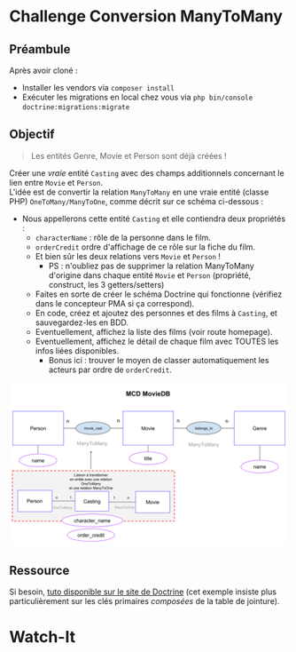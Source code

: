 # Challenge Conversion ManyToMany

## Préambule

Après avoir cloné :

- Installer les vendors via `composer install`
- Exécuter les migrations en local chez vous via `php bin/console doctrine:migrations:migrate`

## Objectif

> Les entités Genre, Movie et Person sont déjà créées !

Créer une _vraie_ entité `Casting` avec des champs additionnels concernant le lien entre `Movie` et `Person`.  
L'idée est de convertir la relation `ManyToMany` en une vraie entité (classe PHP) `OneToMany/ManyToOne`, comme décrit sur ce schéma ci-dessous :

- Nous appellerons cette entité `Casting` et elle contiendra deux propriétés :
  - `characterName` : rôle de la personne dans le film.
  - `orderCredit` ordre d'affichage de ce rôle sur la fiche du film.
  - Et bien sûr les deux relations vers `Movie` et `Person` !
    - PS : n'oubliez pas de supprimer la relation ManyToMany d'origine dans chaque entité `Movie` et `Person` (propriété, construct, les 3 getters/setters)
  - Faites en sorte de créer le schéma Doctrine qui fonctionne (vérifiez dans le concepteur PMA si ça correspond).
  - En code, créez et ajoutez des personnes et des films à `Casting`, et sauvegardez-les en BDD.
  - Eventuellement, affichez la liste des films (voir route homepage).
  - Eventuellement, affichez le détail de chaque film avec TOUTES les infos liées disponibles.
    - Bonus ici : trouver le moyen de classer automatiquement les acteurs par ordre de `orderCredit`.

![](docs/MCD-MovieDB-ManyToMany-conversion.png)

## Ressource

Si besoin, [tuto disponible sur le site de Doctrine](http://docs.doctrine-project.org/projects/doctrine-orm/en/latest/tutorials/composite-primary-keys.html#use-case-3-join-table-with-metadata) (cet exemple insiste plus particulièrement sur les clés primaires _composées_ de la table de jointure).
# Watch-It
